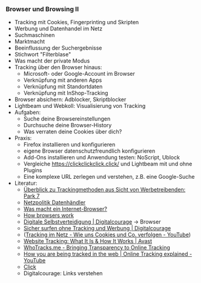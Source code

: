 ### Browser und Browsing II

* Tracking mit Cookies, Fingerprinting und Skripten
* Werbung und Datenhandel im Netz
* Suchmaschinen
 * Marktmacht
 * Beeinflussung der Suchergebnisse
 * Stichwort "Filterblase"
* Was macht der private Modus
* Tracking über den Browser hinaus:
  * Microsoft- oder Google-Account im Browser
  * Verknüpfung mit anderen Apps
  * Verknüpfung mit Standortdaten
  * Verknüpfung mit InShop-Tracking
* Browser absichern: Adblocker, Skriptblocker
* Lightbeam und Webkoll: Visualisierung von Tracking
* Aufgaben:
  * Suche deine Browsereinstellungen
  * Durchsuche deine Browser-History
  * Was verraten deine Cookies über dich?
* Praxis:
  * Firefox installieren und konfigurieren
  * eigene Browser datenschutzfreundlich konfigurieren
  * Add-Ons installieren und Anwendung testen: NoScript, Ublock
  * Vergleiche https://clickclickclick.click/ und Lightbeam mit und ohne Plugins
  * Eine komplexe URL zerlegen und verstehen, z.B. eine Google-Suche
* Literatur:
  - [Überblick zu Trackingmethoden aus Sicht von Werbetreibenden: Park 7](https://www.park-sieben.com/blog/cookieless-tracking-einfach-erklaert)
  - [Netzpolitik Datenhändler](https://netzpolitik.org/2023/europa-vergleich-wie-eng-uns-datenhaendler-auf-die-pelle-ruecken/#netzpolitik-pw)
  - [Was macht ein Internet-Browser?](https://www.mozilla.org/de/firefox/browsers/what-is-a-browser/)
  - [How browsers work](https://www.html5rocks.com/de/tutorials/internals/howbrowserswork/)
  - [Digitale Selbstverteidigung | Digitalcourage](https://digitalcourage.de/digitale-selbstverteidigung/) -> Browser
  - [Sicher surfen ohne Tracking und Werbung | Digitalcourage](https://digitalcourage.de/digitale-selbstverteidigung/sicher-surfen-ohne-tracking)
  - ([Tracking im Netz - Wie uns Cookies und Co. verfolgen - YouTube](https://www.youtube.com/watch?v=KsRnKvDvPng))
  - [Website Tracking: What It Is &amp; How It Works | Avast](https://www.avast.com/c-web-tracking)
  - [WhoTracks.me - Bringing Transparency to Online Tracking](https://whotracks.me/)
  - [How you are being tracked in the web | Online Tracking explained - YouTube](https://www.youtube.com/watch?v=wefD2N-GWUo)
  - [Click](https://clickclickclick.click/)
  - Digitalcourage: Links verstehen

